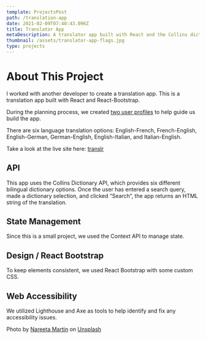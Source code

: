 ```yaml
---
template: ProjectsPost
path: /translation-app
date: 2021-02-09T07:40:43.096Z
title: Translator App
metaDescription: A translator app built with React and the Collins dictionary API
thumbnail: /assets/translator-app-flags.jpg
type: projects
---
```

# About This Project

I worked with another developer to create a translation app. This is a translation app built with React and React-Bootstrap.

During the planning process, we created [two user profiles](https://github.com/ana-vela/translator-app/blob/master/documentation/USEREXPERIENCE.md) to help guide us build the app.

There are six language translation options: English-French, French-English, English-German, German-English, English-Italian, and Italian-English.

Take a look at the live site here: [translr](https://translr.netlify.app/)

## [](https://github.com/ana-vela/translator-app#api)API

This app uses the Collins Dictionary API, which provides six different bilingual dictionary options. Once the user has entered a search query, made a dictionary selection, and clicked “Search”, the app returns an HTML string of the translation.

## [](https://github.com/ana-vela/translator-app#state-management)State Management

Since this is a small project, we used the Context API to manage state.

## [](https://github.com/ana-vela/translator-app#design--react-bootstrap)Design / React Bootstrap

To keep elements consistent, we used React Bootstrap with some custom CSS.

## [](https://github.com/ana-vela/translator-app#web-accessibility)Web Accessibility

We utilized Lighthouse and Axe as tools to help identify and fix any accessibility issues.

Photo by [Nareeta Martin](https://unsplash.com/@splashabout?utm_source=unsplash&utm_medium=referral&utm_content=creditCopyText) on [Unsplash](https://unsplash.com/s/photos/flags?utm_source=unsplash&utm_medium=referral&utm_content=creditCopyText)